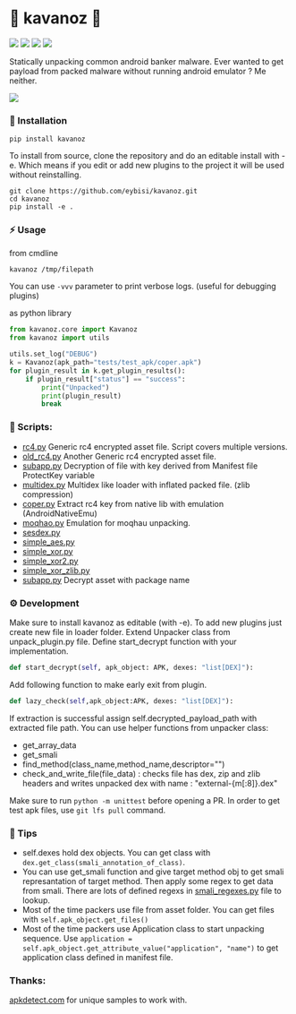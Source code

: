 # 🫙 kavanoz 🫙
![](https://img.shields.io/github/license/eybisi/kavanoz)
![](https://img.shields.io/github/stars/eybisi/kavanoz)
![](https://img.shields.io/github/issues-closed/eybisi/kavanoz.svg)
![](https://img.shields.io/github/issues-pr-closed/eybisi/kavanoz.svg)

Statically unpacking common android banker malware.
Ever wanted to get payload from packed malware without running android emulator ? Me neither.

![](assets/unpack.gif)

### :eyes: Installation

```
pip install kavanoz
```

To install from source, clone the repository and do an editable install with -e. Which means if you edit or add new plugins to the project it will be used without reinstalling.

```
git clone https://github.com/eybisi/kavanoz.git
cd kavanoz
pip install -e .
```

### :zap: Usage

from cmdline
```bash
kavanoz /tmp/filepath
```
You can use `-vvv` parameter to print verbose logs. (useful for debugging plugins)

as python library
```py
from kavanoz.core import Kavanoz
from kavanoz import utils

utils.set_log("DEBUG")
k = Kavanoz(apk_path="tests/test_apk/coper.apk")
for plugin_result in k.get_plugin_results():
    if plugin_result["status"] == "success":
        print("Unpacked")
        print(plugin_result)
        break
```

### :snake: Scripts:

- [rc4.py](src/kavanoz/loader/rc4.py) Generic rc4 encrypted asset file. Script covers multiple versions.
- [old_rc4.py](src/kavanoz/loader/old_rc4.py) Another Generic rc4 encrypted asset file.
- [subapp.py](src/kavanozloader/subapp.py) Decryption of file with key derived from Manifest file ProtectKey variable
- [multidex.py](src/kavanoz/loader/multidex.py) Multidex like loader with inflated packed file. (zlib compression)
- [coper.py](src/kavanoz/loader/coper.py) Extract rc4 key from native lib with emulation (AndroidNativeEmu)
- [moqhao.py](src/kavanozloader/moqhao.py) Emulation for moqhau unpacking.
- [sesdex.py](src/kavanoz/loader/sesdex.py)
- [simple_aes.py](src/kavanoz/loader/simple_aes.py)
- [simple_xor.py](src/kavanoz/loader/simple_xor.py)
- [simple_xor2.py](src/kavanoz/loader/simple_xor2.py)
- [simple_xor_zlib.py](src/kavanoz/loader/simple_xor_zlib.py)
- [subapp.py](src/kavanoz/loader/subapp.py) Decrypt asset with package name


### :gear: Development

Make sure to install kavanoz as editable (with -e). To add new plugins just create new file in loader folder. Extend Unpacker class from unpack_plugin.py file. Define start_decrypt function with your implementation. 
```py
def start_decrypt(self, apk_object: APK, dexes: "list[DEX]"):
```

Add following function to make early exit from plugin. 
```py
def lazy_check(self,apk_object:APK, dexes: "list[DEX]"):
```

If extraction is successful assign self.decrypted_payload_path with extracted file path.
You can use helper functions from unpacker class:
- get_array_data
- get_smali
- find_method(class_name,method_name,descriptor="")
- check_and_write_file(file_data) : checks file has dex, zip and zlib headers and writes unpacked dex with name : "external-{m[:8]}.dex"

Make sure to run `python -m unittest` before opening a PR. In order to get test apk files, use `git lfs pull` command.

### :book: Tips

- self.dexes hold dex objects. You can get class with `dex.get_class(smali_annotation_of_class)`.
- You can use get_smali function and give target method obj to get smali represantation of target method. Then apply some regex to get data from smali. There are lots of defined regexs in [smali_regexes.py](src/kavanoz/smali_regexes.py) file to lookup. 
- Most of the time packers use file from asset folder. You can get files with `self.apk_object.get_files()` 
- Most of the time packers use Application class to start unpacking sequence. Use `application = self.apk_object.get_attribute_value("application", "name")` to get application class defined in manifest file. 

### Thanks:
[apkdetect.com](https://apkdetect.com) for unique samples to work with. 

